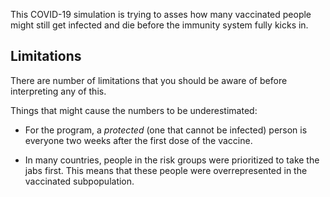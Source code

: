 This COVID-19 simulation is trying to asses how many vaccinated people might
still get infected and die before the immunity system fully kicks in.

Limitations
-----------
There are number of limitations that you should be aware of before interpreting
any of this.

Things that might cause the numbers to be underestimated:

- For the program, a _protected_ (one that cannot be infected) person is
  everyone two weeks after the first dose of the vaccine.

- In many countries, people in the risk groups were prioritized to take the jabs
  first. This means that these people were overrepresented in the vaccinated
  subpopulation.
